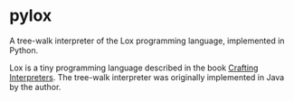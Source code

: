 # pylox

A tree-walk interpreter of the Lox programming language, implemented in Python.

Lox is a tiny programming language described in the book [Crafting Interpreters][craftinginterpreters]. The tree-walk interpreter was originally implemented in Java by the author.

<!-- Reference Links -->
[craftinginterpreters]: https://github.com/munificent/craftinginterpreters
